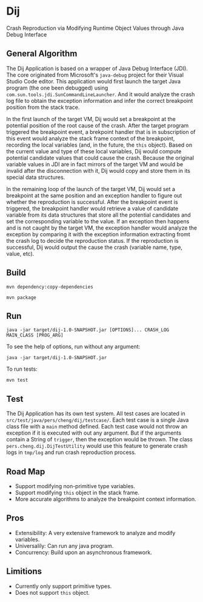 # Dij

Crash Reproduction via Modifying Runtime Object Values through Java Debug Interface

## General Algorithm

The Dij Application is based on a wrapper of Java Debug Interface (JDI). The core originated from Microsoft's `java-debug` project for their Visual Studio Code editor. This application would first launch the target Java program (the one been debugged) using `com.sun.tools.jdi.SunCommandLineLauncher`. And it would analyze the crash log file to obtain the exception information and infer the correct breakpoint position from the stack trace.

In the first launch of the target VM, Dij would set a breakpoint at the potential position of the root cause of the crash. After the target program triggered the breakpoint event, a brekpoint handler that is in subscription of this event would analyze the stack frame context of the breakpoint, recording the local variables (and, in the future, the `this` object). Based on the current value and type of these local variables, Dij would compute potential candidate values that could cause the crash. Because the original variable values in JDI are in fact mirrors of the target VM and would be invalid after the disconnection with it, Dij would copy and store them in its special data structures.

In the remaining loop of the launch of the target VM, Dij would set a breakpoint at the same position and an exception handler to figure out whether the reproduction is successful. After the breakpoint event is triggered, the breakpoint handler would retrieve a value of candidate variable from its data structures that store all the potential candidates and set the corresponding variable to the value. If an exception then happens and is not caught by the target VM, the exception handler would analyze the exception by comparing it with the exception information extracting fromt the crash log to decide the reproduction status. If the reproduction is successful, Dij would output the cause the crash (variable name, type, value, etc).

## Build

`mvn dependency:copy-dependencies`

`mvn package`

## Run

`java -jar target/dij-1.0-SNAPSHOT.jar [OPTIONS]... CRASH_LOG MAIN_CLASS [PROG_ARG]`

To see the help of options, run without any argument:

`java -jar target/dij-1.0-SNAPSHOT.jar`

To run tests:

`mvn test`

## Test

The Dij Application has its own test system. All test cases are located in `src/test/java/pers/cheng/dij/testcase/`. Each test case is a single Java class file with a `main` method defined. Each test case would not throw an exception if it is executed with out any argument. But if the arguments contain a String of `trigger`, then the exception would be thrown. The class `pers.cheng.dij.DijTestUtility` would use this feature to generate crash logs in `tmp/log` and run crash reproduction process.

## Road Map

- Support modifying non-primitive type variables.
- Support modifying `this` object in the stack frame.
- More accurate algorithms to analyze the breakpoint context information.

## Pros

- Extensibility: A very extensive framework to analyze and modify variables.
- Universalily: Can run any java program.
- Concurrency: Build upon an asynchronous framework.

## Limitions

- Currently only support primitive types.
- Does not support `this` object.
